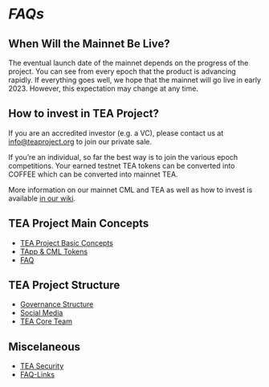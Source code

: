 # _FAQs_

## When Will the Mainnet Be Live?

The eventual launch date of the mainnet depends on the progress of the project. You can see from every epoch that the product is advancing rapidly. If everything goes well, we hope that the mainnet will go live in early 2023. However, this expectation may change at any time.

## How to invest in TEA Project?
If you are an accredited investor (e.g. a VC), please contact us at  info@teaproject.org to join our private sale.
 
If you’re an individual, so far the best way is to join the various epoch competitions. Your earned testnet TEA tokens can be converted into COFFEE which can be converted into mainnet TEA.

More information on our mainnet CML and TEA as well as how to invest is available [in our wiki](https://github.com/tearust/teaproject/wiki/Where-to-buy-TEA-token-and-CML%3F).


## TEA Project Main Concepts
- [TEA Project Basic Concepts](TEA-Project-Basic-Concepts.md)
- [TApp & CML Tokens](../_token/TApp-Token-Supply-and-Demand.md) 
- [FAQ](FAQ.md)

## TEA Project Structure
- [Governance Structure](Governance-Structure.md)
- [Social Media](TEA-Social-Media.md)
- [TEA Core Team](The-TEA-Project-Core-Team.md)

## Miscelaneous 
- [TEA Security](TEA-Security.md)
- [FAQ-Links](FAQ-Links.md)